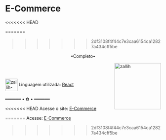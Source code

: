 # E-Commerce
<<<<<<< HEAD

=======
>>>>>>> 2df3108f4f44c7e3caa6154ca12827a434cff5be
<p align="middle">•Completo•</p>

<img align="right" alt="zallih" width="150" src="https://cdn.discordapp.com/attachments/1128416328215167096/1321231581771468862/download20241200235357.png?ex=67a08f8c&is=679f3e0c&hm=d695ef3faff4a5d109ae6689e871a260d6a40237fb3f2cb655b1b5970cfa7d10&">
  <br><br>
<div style="display: inline_block"><br>
 
  <img align="center" alt="zallih-ptn" height="40" width="40" src="https://upload.wikimedia.org/wikipedia/commons/thumb/a/a7/React-icon.svg/1200px-React-icon.svg.png">
  Linguagem utilizada: <a href="https://react.dev/">React</a><br><br>
━━━━━━ • ✿ • ━━━━━━

<<<<<<< HEAD
Acesse o site: <a href="https://e-commerce-one-smoky-24.vercel.app/">E-Commerce</a>

=======
Acesse: <a href="https://e-commerce-one-smoky-24.vercel.app/">E-Commerce</a>
>>>>>>> 2df3108f4f44c7e3caa6154ca12827a434cff5be
</div>
